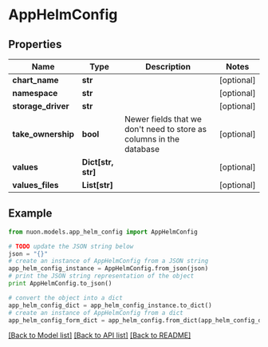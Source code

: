 # AppHelmConfig


## Properties

Name | Type | Description | Notes
------------ | ------------- | ------------- | -------------
**chart_name** | **str** |  | [optional] 
**namespace** | **str** |  | [optional] 
**storage_driver** | **str** |  | [optional] 
**take_ownership** | **bool** | Newer fields that we don&#39;t need to store as columns in the database | [optional] 
**values** | **Dict[str, str]** |  | [optional] 
**values_files** | **List[str]** |  | [optional] 

## Example

```python
from nuon.models.app_helm_config import AppHelmConfig

# TODO update the JSON string below
json = "{}"
# create an instance of AppHelmConfig from a JSON string
app_helm_config_instance = AppHelmConfig.from_json(json)
# print the JSON string representation of the object
print AppHelmConfig.to_json()

# convert the object into a dict
app_helm_config_dict = app_helm_config_instance.to_dict()
# create an instance of AppHelmConfig from a dict
app_helm_config_form_dict = app_helm_config.from_dict(app_helm_config_dict)
```
[[Back to Model list]](../README.md#documentation-for-models) [[Back to API list]](../README.md#documentation-for-api-endpoints) [[Back to README]](../README.md)


